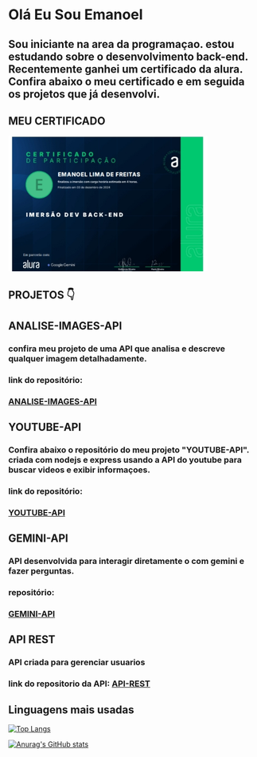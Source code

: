 # Olá Eu Sou Emanoel

## Sou iniciante na area da programaçao. estou estudando sobre o desenvolvimento back-end. Recentemente ganhei um certificado da alura. Confira abaixo o meu certificado e em seguida os projetos que já desenvolvi.

## MEU CERTIFICADO
<img src="https://github.com/Emanoellima-dev/Emanoellima-dev/blob/main/certificado/certificado.jpg" width="400" />

## PROJETOS 👇

## ANALISE-IMAGES-API
### confira meu projeto de uma API que analisa e descreve qualquer imagem detalhadamente.
### link do repositório:
### [ANALISE-IMAGES-API](https://github.com/Emanoellima-dev/ANALISE-IMAGES-API)

## YOUTUBE-API
### Confira abaixo o repositório do meu projeto "YOUTUBE-API". criada com nodejs e express usando a API do youtube para buscar videos e exibir informaçoes.
### link do repositório:
### [YOUTUBE-API](https://github.com/Emanoellima-dev/YOUTUBE-API)

## GEMINI-API
### API desenvolvida para interagir diretamente o com gemini e fazer perguntas.
### repositório: 
### [GEMINI-API](https://github.com/Emanoellima-dev/GEMINI-API)

## API REST
### API criada para gerenciar usuarios
### link do repositorio da API: [API-REST](https://github.com/Emanoellima-dev/API-REST)

## Linguagens mais usadas

[![Top Langs](https://github-readme-stats.vercel.app/api/top-langs/?username=Emanoellima-dev&layout=donut)](https://github.com/anuraghazra/github-readme-stats)

[![Anurag's GitHub stats](https://github-readme-stats.vercel.app/api?username=Emanoellima-dev&show_icons=true&theme=radical&hide=contribs,prs&show=discussions_answered)](https://github.com/anuraghazra/github-readme-stats)
